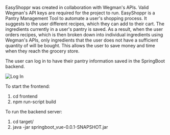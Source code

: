 EasyShoppr was created in collaboration with Wegman's APIs. Valid Wegman's API keys are required for the project to run. 
EasyShoppr is a Pantry Management Tool to automate a user's shopping process. It suggests to the user different recipes, which they can add to their cart. The ingredients currently in a user's pantry is saved. As a result, when the user orders recipes, which is then broken down into individual ingredients using Wegman's APIs, only ingredients that the user does not have a sufficient quantity of will be bought. This allows the user to save money and time when they reach the grocery store. 

The user can log in to have their pantry information saved in the SpringBoot backend. 

![Log In](https://github.com/tpinto7/EasyShoppr/blob/master/login.PNG)


To start the frontend: 
1. cd frontend 
2. npm run-script build

To run the backend server:
 1. cd target/
 2. java -jar springboot_vue-0.0.1-SNAPSHOT.jar
